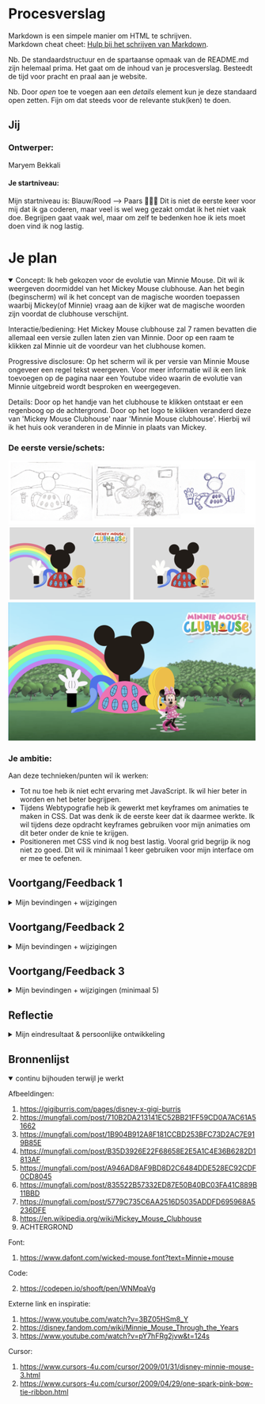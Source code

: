 # Procesverslag
Markdown is een simpele manier om HTML te schrijven.  
Markdown cheat cheet: [Hulp bij het schrijven van Markdown](https://github.com/adam-p/markdown-here/wiki/Markdown-Cheatsheet).

Nb. De standaardstructuur en de spartaanse opmaak van de README.md zijn helemaal prima. Het gaat om de inhoud van je procesverslag. Besteedt de tijd voor pracht en praal aan je website.

Nb. Door *open* toe te voegen aan een *details* element kun je deze standaard open zetten. Fijn om dat steeds voor de relevante stuk(ken) te doen.





## Jij

### Ontwerper:
Maryem Bekkali

#### Je startniveau:
Mijn startniveau is: Blauw/Rood --> Paars 🤷🏽‍♀️
Dit is niet de eerste keer voor mij dat ik ga coderen, maar veel is wel weg gezakt omdat ik het niet vaak doe. Begrijpen gaat vaak wel, maar om zelf te bedenken hoe ik iets moet doen vind ik nog lastig.



# Je plan

<details open>
  <summary>
Concept:
Ik heb gekozen voor de evolutie van Minnie Mouse. Dit wil ik weergeven doormiddel van het Mickey Mouse clubhouse.
Aan het begin (beginscherm) wil ik het concept van de magische woorden toepassen waarbij Mickey(of Minnie) vraag aan de kijker wat de magische woorden zijn voordat de clubhouse verschijnt.

Interactie/bediening:
Het Mickey Mouse clubhouse zal 7 ramen bevatten die allemaal een versie zullen laten zien van Minnie. Door op een raam te klikken zal Minnie uit de voordeur van het clubhouse komen.

Progressive disclosure:
Op het scherm wil ik per versie van Minnie Mouse ongeveer een regel tekst weergeven. Voor meer informatie wil ik een link toevoegen op de pagina naar een Youtube video waarin de evolutie van Minnie uitgebreid wordt besproken en weergegeven.

Details:
Door op het handje van het clubhouse te klikken ontstaat er een regenboog op de achtergrond.
Door op het logo te klikken veranderd deze van 'Mickey Mouse Clubhouse' naar 'Minnie Mouse clubhouse'. Hierbij wil ik het huis ook veranderen in de Minnie in plaats van Mickey.
  </summary>

  ### De eerste versie/schets:
  <img src="readme-images/schetsen.png" width="500px" alt="eerste versie/schets">
  <img src="readme-images/concept.png" width="500px" alt="tweede versie/schets">
  <img src="readme-images/schermconcept.png" width="500px" alt="derde versie/schets">


  ### Je ambitie: 
  Aan deze technieken/punten wil ik werken:
  - Tot nu toe heb ik niet echt ervaring met JavaScript. Ik wil hier beter in worden en het beter begrijpen.
  - Tijdens Webtypografie heb ik gewerkt met keyframes om animaties te maken in CSS. Dat was denk ik de eerste keer dat ik daarmee werkte. Ik wil tijdens deze opdracht keyframes gebruiken voor mijn animaties om dit beter onder de knie te krijgen.
  - Positioneren met CSS vind ik nog best lastig. Vooral grid begrijp ik nog niet zo goed. Dit wil ik minimaal 1 keer gebruiken voor mijn interface om er mee te oefenen.
 
</details>




## Voortgang/Feedback 1

<details>
  <summary>Mijn bevindingen + wijzigingen</summary>

  ### Feedback:
  Voor de les van dinsdag 10 mei had ik mijn concept op Miro gezet. Omdat ik deze les had gemist en mijn concept nog niet duidelijk was op Miro heb ik dit eerst aangevuld voordat ik feedback ben gaan vragen. Ik heb feedback van Senna en Daphne gekregen. Eigenlijk heb ik bijna alleen maar positieve feedback gehad.
    1. Het idee past bij het karakter.
    2. De transities zijn goed doordacht.
    3. Leuk idee om de ramen te gebruiken voor de verschillende versies van Minnie Mouse.
    4. Leuke details die iets extra's toevoegen aan het concept zoals het handje met de regenboog.

  ### Bevinding 1:
  'Je kan misschien nog kijken hoe je je beschinscherm wil introduceren.'

  #### oplossing:
  Hier heb ik nog even over nagedacht. Ik had het idee om een beginscherm te maken waarbij Minnie Mouse om het magische woord vraagt voordat het clubhuis tevoorschijn komt. Dit gebeurt namelijk ook in de introductie van de tekenfilm. Ik heb uiteindelijk geen tijd meer over gehad om dit uit te werken.

  <img src="readme-images/feedback1.png" width="500px" alt="eerste versie/schets">

</details>




## Voortgang/Feedback 2

<details>
  <summary>Mijn bevindingen + wijzigingen</summary>
  
  ### Bevinding 1:
  Omschrijving van wat er nog niet orde was (tekst en afbeeding(en)).

  #### oplossing:
  Beschrijving hoe je het hebt hebt opgelost of als het niet gelukt is hoe je het zou oplossen (tekst en afbeeding(en)).



  ### Bevinding 2:
  Omschrijving van wat er nog niet orde was (tekst en afbeeding(en)).

  #### oplossing:
  Beschrijving hoe je het hebt hebt opgelost of als het niet gelukt is hoe je het zou oplossen (tekst en afbeeding(en)).



  ### Bevinding 3:
  ...

</details>



## Voortgang/Feedback 3

<details>
  <summary>Mijn bevindingen + wijzigingen (minimaal 5)</summary>
  
  ### Bevinding 1:
  Omschrijving van wat er nog niet orde was (tekst en afbeeding(en)).

  #### oplossing:
  Beschrijving hoe je het hebt hebt opgelost of als het niet gelukt is hoe je het zou oplossen (tekst en afbeeding(en)).



  ### Bevinding 2:
  Omschrijving van wat er nog niet orde was (tekst en afbeeding(en)).

  #### oplossing:
  Beschrijving hoe je het hebt hebt opgelost of als het niet gelukt is hoe je het zou oplossen (tekst en afbeeding(en)).



  ### Bevinding 3:
  ...

</details>




## Reflectie

<details>
  <summary>Mijn eindresultaat & persoonlijke ontwikkeling</summary>

  ### Je uitkomst - karakteristiek screenshot(s):
  <img src="readme-images/dummy-plaatje.jpg" width="375px" alt="final ontwerp">


  ### Dit ging goed/Heb ik geleerd: 
  Korte omschrijving met plaatje(s)

  <img src="readme-images/dummy-plaatje.jpg" width="375px" alt="top">


  ### Dit was lastig/Is niet gelukt:
  Korte omschrijving met plaatje(s)

  <img src="readme-images/schetsen.png" width="375px" alt="eerste versie/schets">
</details>





## Bronnenlijst

<details open>
<summary>continu bijhouden terwijl je werkt</summary>

Afbeeldingen:
1. https://gigiburris.com/pages/disney-x-gigi-burris
2. https://mungfali.com/post/710B2DA213141EC52BB21FF59CD0A7AC61A51662
3. https://mungfali.com/post/1B904B912A8F181CCBD253BFC73D2AC7E919B85E
4. https://mungfali.com/post/B35D3926E22F68658E2E5A1C4E36B6282D1813AF
5. https://mungfali.com/post/A946AD8AF9BD8D2C6484DDE528EC92CDF0CD8045
6. https://mungfali.com/post/835522B57332ED87E50B40BC03FA41C889B11BBD
7. https://mungfali.com/post/5779C735C6AA2516D5035ADDFD695968A5236DFE
8. https://en.wikipedia.org/wiki/Mickey_Mouse_Clubhouse
9. ACHTERGROND

Font:
1. https://www.dafont.com/wicked-mouse.font?text=Minnie+mouse

Code:
<!-- 1. https://animista.net/play/entrances/swing-in -->
2. https://codepen.io/shooft/pen/WNMpaVg


Externe link en inspiratie:
1. https://www.youtube.com/watch?v=3BZ05HSm8_Y
2. https://disney.fandom.com/wiki/Minnie_Mouse_Through_the_Years
3. https://www.youtube.com/watch?v=pY7hFRg2jvw&t=124s

Cursor:
1. https://www.cursors-4u.com/cursor/2009/01/31/disney-minnie-mouse-3.html
2. https://www.cursors-4u.com/cursor/2009/04/29/one-spark-pink-bow-tie-ribbon.html
</details>